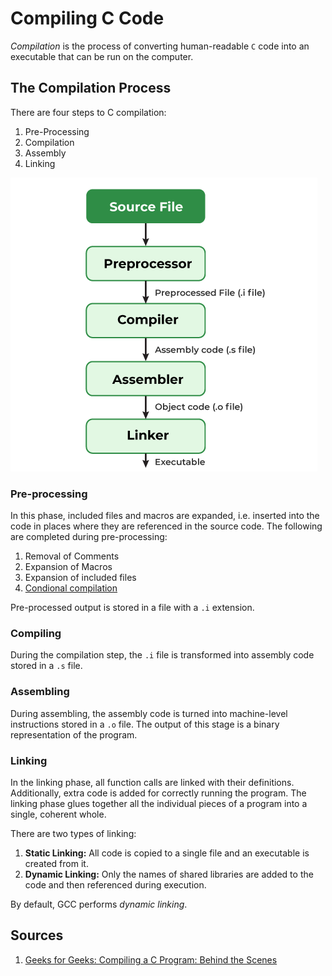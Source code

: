 # Compiling C Code
*Compilation* is the process of converting human-readable `C` code into an executable that can be run on the computer.

## The Compilation Process 
There are four steps to C compilation:

1. Pre-Processing
2. Compilation
3. Assembly
4. Linking

![compilation process](../images/Compilation-Process-in-C.png)

### Pre-processing 
In this phase, included files and macros are expanded, i.e. inserted into the code in places where they are referenced in the source code. The following are completed during pre-processing:

1. Removal of Comments
2. Expansion of Macros
3. Expansion of included files
4. [Condional compilation](https://www.cs.auckland.ac.nz/references/unix/digital/AQTLTBTE/DOCU_078.HTM)

Pre-processed output is stored in a file with a `.i` extension. 

### Compiling
During the compilation step, the `.i` file is transformed into assembly code stored in a `.s` file. 

### Assembling
During assembling, the assembly code is turned into machine-level instructions stored in a `.o` file. The output of this stage is a binary representation of the program.

### Linking
In the linking phase, all function calls are linked with their definitions. Additionally, extra code is added for correctly running the program. The linking phase glues together all the individual pieces of a program into a single, coherent whole. 

There are two types of linking: 

1. **Static Linking:** All code is copied to a single file and an executable is created from it.
2. **Dynamic Linking:** Only the names of shared libraries are added to the code and then referenced during execution. 

By default, GCC performs *dynamic linking*. 

## Sources
1. [Geeks for Geeks: Compiling a C Program: Behind the Scenes](https://www.geeksforgeeks.org/compiling-a-c-program-behind-the-scenes/#)

